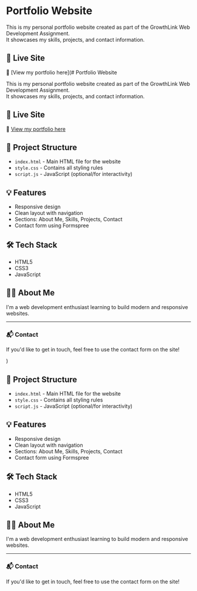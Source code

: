 # Portfolio Website

This is my personal portfolio website created as part of the GrowthLink Web Development Assignment.  
It showcases my skills, projects, and contact information.

## 🚀 Live Site

🔗 [View my portfolio here](# Portfolio Website

This is my personal portfolio website created as part of the GrowthLink Web Development Assignment.  
It showcases my skills, projects, and contact information.

## 🚀 Live Site

🔗 [View my portfolio here](https://keerthireddy36.github.io/portfolio-website/)

## 📁 Project Structure

- `index.html` - Main HTML file for the website
- `style.css` - Contains all styling rules
- `script.js` - JavaScript (optional/for interactivity)

## 💡 Features

- Responsive design
- Clean layout with navigation
- Sections: About Me, Skills, Projects, Contact
- Contact form using Formspree

## 🛠️ Tech Stack

- HTML5
- CSS3
- JavaScript

## 🙋‍♂️ About Me

I'm a web development enthusiast learning to build modern and responsive websites.

---

### 📬 Contact

If you'd like to get in touch, feel free to use the contact form on the site!

)

## 📁 Project Structure

- `index.html` - Main HTML file for the website
- `style.css` - Contains all styling rules
- `script.js` - JavaScript (optional/for interactivity)

## 💡 Features

- Responsive design
- Clean layout with navigation
- Sections: About Me, Skills, Projects, Contact
- Contact form using Formspree

## 🛠️ Tech Stack

- HTML5
- CSS3
- JavaScript

## 🙋‍♂️ About Me

I'm a web development enthusiast learning to build modern and responsive websites.

---

### 📬 Contact

If you'd like to get in touch, feel free to use the contact form on the site!

